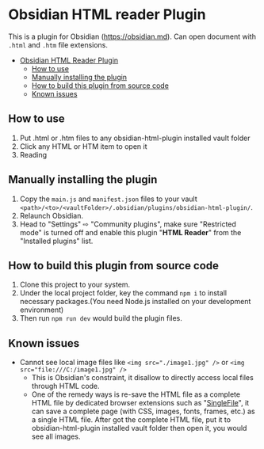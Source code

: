 # Obsidian HTML reader Plugin

This is a plugin for Obsidian (https://obsidian.md). Can open document with `.html`  and `.htm` file extensions.

- [Obsidian HTML Reader Plugin](#obsidian-html-reader-plugin)
  - [How to use](#how-to-use)
  - [Manually installing the plugin](#manually-installing-the-plugin)
  - [How to build this plugin from source code](#how-to-build-this-plugin-from-source-code)
  - [Known issues](#known-issues)

## How to use

1. Put .html or .htm files to any obsidian-html-plugin installed vault folder
2. Click any HTML or HTM item to open it
3. Reading


## Manually installing the plugin

1. Copy the `main.js` and `manifest.json` files to your vault `<path>/<to>/<vaultFolder>/.obsidian/plugins/obsidian-html-plugin/`.
2. Relaunch Obsidian.
3. Head to "Settings" ⇨ "Community plugins", make sure "Restricted mode" is turned off and enable this plugin "**HTML Reader**" from the "Installed plugins" list.


## How to build this plugin from source code

1. Clone this project to your system.
2. Under the local project folder, key the command `npm i` to install necessary packages.(You need Node.js installed on your development environment)
3. Then run `npm run dev` would build the plugin files.

## Known issues

- Cannot see local image files like `<img src="./image1.jpg" />` or `<img src="file:///C:/image1.jpg" />`
  - This is Obsidian's constraint, it disallow to directly access local files through HTML code.
  - One of the remedy ways is re-save the HTML file as a complete HTML file by dedicated browser extensions such as "[SingleFile](https://github.com/gildas-lormeau/SingleFile)", it can save a complete page (with CSS, images, fonts, frames, etc.) as a single HTML file. After got the complete HTML file, put it to obsidian-html-plugin installed vault folder then open it, you would see all images.
